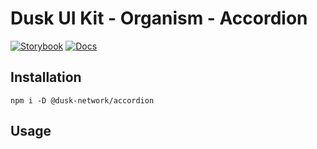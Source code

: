 # Dusk UI Kit - Organism - Accordion

[![Storybook](https://img.shields.io/badge/Storybook-Component_Playground-%23FF4785?style=flat&logo=storybook)](https://dusk-network.github.io/dusk-ui-kit/?path=/story/components-atoms-accordion)
[![Docs](https://img.shields.io/badge/Documentation-%235E35CF?style=flat)](https://dusk-network.github.io/dusk-ui-kit/docs/components/atoms/accordion)

## Installation

```
npm i -D @dusk-network/accordion
```

## Usage

<!-- MARKDOWN-AUTO-DOCS:START (CODE:src=../../../examples/src/organisms/accordion/Accordion_01.svelte) -->
<!-- MARKDOWN-AUTO-DOCS:END -->
